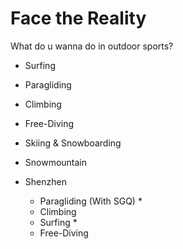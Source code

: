 # Face the Reality

What do u wanna do in outdoor sports?

- Surfing
- Paragliding
- Climbing
- Free-Diving
- Skiing & Snowboarding
- Snowmountain


- Shenzhen
    - Paragliding (With SGQ) *
    - Climbing
    - Surfing *
    - Free-Diving
